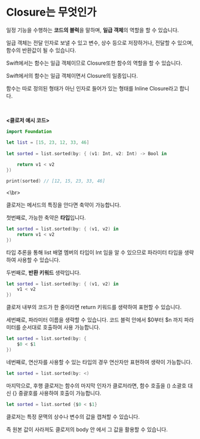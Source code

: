 Closure는 무엇인가 
===========

일정 기능을 수행하는 **코드의 블럭**을 말하며, **일급 객체**의 역할을 할 수 있습니다.      

일급 객체는 전달 인자로 보낼 수 있고 변수, 상수 등으로 저장하거나, 전달할 수 있으며, 함수의 반환값이 될 수 있습니다.      

Swift에서는 함수는 일급 객체이므로 Closure또한 함수의 역할을 할 수 있습니다.  

Swift에서의 함수는 일급 객체이면서 Closure의 일종입니다. 

함수는 따로 정의된 형태가 아닌 인자로 들어가 있는 형태를 Inline Closure라고 합니다.

</br>

**<클로저 예시 코드>**

```swift
import Foundation

let list = [15, 23, 12, 33, 46]
 
let sorted = list.sorted(by: { (v1: Int, v2: Int) -> Bool in
 
    return v1 < v2
})

print(sorted) // [12, 15, 23, 33, 46]
```

<\br>

클로저는 메서드의 특징을 안다면 축약이 가능합니다. 

첫번째로, 가능한 축약은 **타입**입니다. 

```swift
let sorted = list.sorted(by: { (v1, v2) in
    return v1 < v2
})
```

타입 추론을 통해 list 배열 멤버의 타입이 Int 임을 알 수 있으므로 파라미터 타입을 생략하여 사용할 수 있습니다.

두번째로, **반환 키워드** 생략입니다.

```swift
let sorted = list.sorted(by: { (v1, v2) in
    v1 < v2
})
```

클로저 내부의 코드가 한 줄이라면 return 키워드를 생략하여 표현할 수 있습니다.

세번째로, 파라미터 이름을 생략할 수 있습니다. 코드 블럭 안에서 $0부터 $n 까지 파라미터를 순서대로 호출하여 사용 가능합니다. 

```swift
let sorted = list.sorted(by: {
    $0 < $1
})
```

네번째로, 연산자를 사용할 수 있는 타입의 경우 연산자만 표현하여 생략이 가능합니다.

```swift
let sorted = list.sorted(by: <)
```

마지막으로, 후행 클로저는 함수의 마지막 인자가 클로저라면, 함수 호출을 () 소괄호 대신 {} 중괄호를 사용하여 호출이 가능합니다. 

```swift
let sorted = list.sorted {$0 < $1}
```

클로저는 특정 문맥의 상수나 변수의 값을 캡쳐할 수 있습니다. 

즉 원본 값이 사라져도 클로저의 body 안 에서 그 값을 활용할 수 있습니다.
